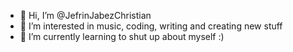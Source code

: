 - 👋 Hi, I’m @JefrinJabezChristian
- 👀 I’m interested in music, coding, writing and creating new stuff
- 🌱 I’m currently learning to shut up about myself :)


<!---
JefrinJabezChristian/JefrinJabezChristian is a ✨ special ✨ repository because its `README.md` (this file) appears on your GitHub profile.
You can click the Preview link to take a look at your changes.
--->
